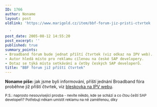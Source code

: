 ```yaml
---
ID: 1766
author: Noname
layout: post
oldlink: 'https://www.marigold.cz/item/bbf-forum-jiz-pristi-ctvrtek

  '
post_date: 2005-08-12 14:55:20
post_excerpt: ''
published: true
summary_points:
- Broadband fórum bude jednat příští čtvrtek (viz odkaz na IPV web).
- Autor hledá místo pro reklamu cílenou na české SAP developery.
- Dotaz se týká místa setkávání a četby českých SAP developerů.
title: "BBF fórum již příští čtvrtek"
---
```


<p><strong>Noname píše: </strong>jak jsme byli informováni, příští jednání Broadband fóra proběhne již příští čtvrtek, viz <a href="http://www.internetprovsechny.cz/blesk.php?cbl=213">bleskovka na IPV webu</a>.</p>

<p style="font-size: smaller">P.S.: naprosto nesouvisející prosba - nevíte někdo, kde se schází a co čtou čeští SAP developeři? Potřebuji někam umístit reklamu na ně zaměřenou, díky</p>